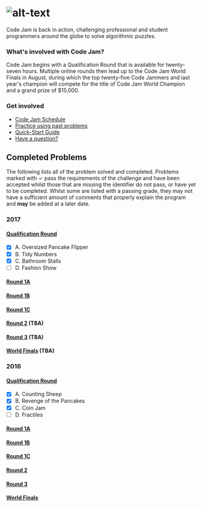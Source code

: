 # ![alt-text][codejam-logo]
Code Jam is back in action, challenging professional and student programmers around the globe to solve algorithmic puzzles. 


### What's involved with Code Jam?
Code Jam begins with a Qualification Round that is available for twenty-seven hours. Multiple online rounds then lead up to
the Code Jam World Finals in August, during which the top twenty-five Code Jammers and last year's champion will compete for
the title of Code Jam World Champion and a grand prize of $15,000.


### Get involved
- [Code Jam Schedule][schedule-link]
- [Practice using past problems][pastcontest-link]
- [Quick-Start Guide][quickstart-link]
- [Have a question?][faq-link]


## Completed Problems
The following lists all of the problem solved and completed. Problems marked with
✓ pass the requirements of the challenge and have been accepted whilst those
that are missing the identifier do not pass, or have yet to be completed. Whilst
some are listed with a passing grade, they may not have a sufficient amount of
comments that properly explain the program and **may** be added at a later date.

### 2017
#### [Qualification Round][2017-qual]
  * [X] A. Oversized Pancake Flipper
  * [X] B. Tidy Numbers
  * [X] C. Bathroom Stalls
  * [ ] D. Fashion Show

#### [Round 1A][2017-round1a]
#### [Round 1B][2017-round1b]
#### [Round 1C][2017-round1c]
#### [Round 2][2017-round2] (TBA)
#### [Round 3][2017-round3] (TBA)
#### [World Finals][2017-finals] (TBA)


### 2016
#### [Qualification Round][2016-qual]
  * [X] A. Counting Sheep
  * [X] B. Revenge of the Pancakes
  * [X] C. Coin Jam
  * [ ] D. Fractiles
#### [Round 1A][2016-round1a]
#### [Round 1B][2016-round1b]
#### [Round 1C][2016-round1c]
#### [Round 2][2016-round2]
#### [Round 3][2016-round3]
#### [World Finals][2016-finals]
  

[codejam-logo]: https://code.google.com/codejam/assets/codejam-logo-300x76.png "Google Code Jam Logo"
[gplus-logo]: https://www.gstatic.com/images/branding/product/2x/google_plus_32dp.png "Google+ Logo"
[youtube-logo]: https://www.gstatic.com/images/branding/product/2x/youtube_32dp.png "Youtube Logo"
[googlegroups-logo]: https://www.gstatic.com/images/branding/product/2x/groups_32dp.png "Google Groups Logo"
[facebook-logo]: https://code.google.com/codejam/assets/social/facebook.png "Facebook Logo"
[twitter-logo]: https://code.google.com/codejam/assets/social/twitter.png "Twitter Logo"
[irc-logo]: https://code.google.com/codejam/assets/social/irc.png "IRC Logo"

[schedule-link]: https://code.google.com/codejam/schedule
[pastcontest-link]: https://code.google.com/codejam/past-contests
[faq-link]: https://code.google.com/codejam/resources/faq
[quickstart-link]: https://code.google.com/codejam/resources/quickstart-guide
[termscond-link]: https://code.google.com/codejam/terms

[2017-qual]: https://code.google.com/codejam/contest/3264486/dashboard
[2017-round1a]: https://code.google.com/codejam/contest/5304486/dashboard
[2017-round1b]: https://code.google.com/codejam/contest/8294486/dashboard
[2017-round1c]: https://code.google.com/codejam/contest/3274486/dashboard
[2017-round2]: #
[2017-round3]: #
[2017-finals]: #

[2016-qual]: https://code.google.com/codejam/contest/6254486/dashboard
[2016-round1a]: https://code.google.com/codejam/contest/4304486/dashboard
[2016-round1b]: https://code.google.com/codejam/contest/11254486/dashboard
[2016-round1c]: https://code.google.com/codejam/contest/4314486/dashboard
[2016-round2]: https://code.google.com/codejam/contest/10224486/dashboard
[2016-round3]: https://code.google.com/codejam/contest/3224486/dashboard
[2016-finals]: https://code.google.com/codejam/contest/7234486/dashboard
